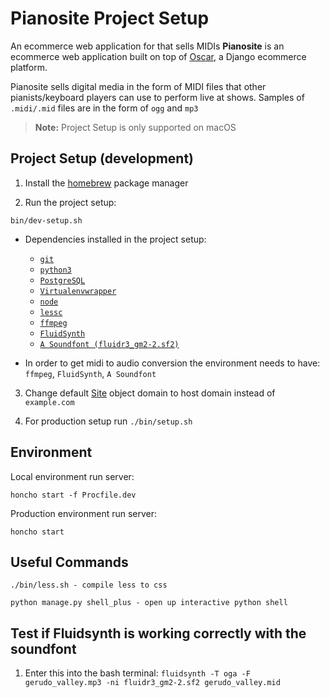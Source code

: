 # Pianosite Project Setup

An ecommerce web application for that sells MIDIs
**Pianosite** is an ecommerce web application built on top of [Oscar](https://github.com/django-oscar/django-oscar), a Django ecommerce platform.

Pianosite sells digital media in the form of MIDI files that other pianists/keyboard players can use to perform live at shows.
Samples of `.midi/.mid` files are in the form of `ogg` and `mp3`

> **Note:** Project Setup is only supported on macOS


## Project Setup (development)

1. Install the [homebrew](https://brew.sh/) package manager

2. Run the project setup:
```
bin/dev-setup.sh
```

* Dependencies installed in the project setup: 
   * [`git`](https://git-scm.com/)
   * [`python3`](https://www.python.org/)
   * [`PostgreSQL`](http://www.postgresql.org/)
   * [`Virtualenvwrapper`](https://virtualenvwrapper.readthedocs.org/en/latest/index.html)
   * [`node`](https://nodejs.org/en/)
   * [`lessc`](https://nodejs.org/en/)
   * [`ffmpeg`](https://ffmpeg.org/)
   * [`FluidSynth`](http://www.fluidsynth.org/)
   * [`A Soundfont (fluidr3_gm2-2.sf2)`](http://www.musescore.org)  

 * In order to get midi to audio conversion the environment needs to have: `ffmpeg`, `FluidSynth`, `A Soundfont`

3. Change default [Site](https://docs.djangoproject.com/en/dev/ref/contrib/sites/) object domain to host domain instead of `example.com`

4. For production setup run `./bin/setup.sh`

## Environment

Local environment run server:
    
    honcho start -f Procfile.dev

Production environment run server:
    
    honcho start

## Useful Commands
    ./bin/less.sh - compile less to css

    python manage.py shell_plus - open up interactive python shell

## Test if Fluidsynth is working correctly with the soundfont
1. Enter this into the bash terminal:
        `fluidsynth -T oga -F gerudo_valley.mp3 -ni fluidr3_gm2-2.sf2 gerudo_valley.mid`

